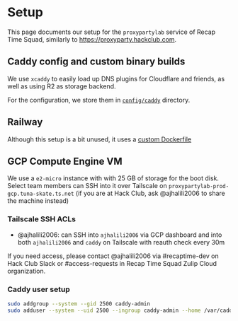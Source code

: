 # Setup

This page documents our setup for the `proxypartylab` service of Recap Time Squad,
similarly to <https://proxyparty.hackclub.com>.

## Caddy config and custom binary builds

We use `xcaddy` to easily load up DNS plugins for Cloudflare and friends, as well
as using R2 as storage backend.

For the configuration, we store them in [`config/caddy`](./config/caddy) directory.

## Railway

Although this setup is a bit unused, it uses a [custom Dockerfile](./docker/Dockerfile)

## GCP Compute Engine VM

We use a `e2-micro` instance with with 25 GB of storage for
the boot disk. Select team members can SSH into it over Tailscale
on `proxypartylab-prod-gcp.tuna-skate.ts.net` (if you are at Hack Club, ask @ajhalili2006 to share the machine instead)

### Tailscale SSH ACLs

* @ajhalili2006: can SSH into `ajhalili2006` via GCP dashboard and into both `ajhalili2006` and `caddy` on Tailscale with reauth check every 30m

If you need access, please contact @ajhalili2006 via #recaptime-dev on Hack Club Slack
or #access-requests in Recap Time Squad Zulip Cloud organization.

### Caddy user setup

```bash
sudo addgroup --system --gid 2500 caddy-admin
sudo adduser --system --uid 2500 --ingroup caddy-admin --home /var/caddy --shell /bin/bash --comment caddy user caddy
```

